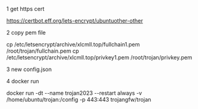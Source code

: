 1 get https cert

https://certbot.eff.org/lets-encrypt/ubuntuother-other

2 copy pem file

cp /etc/letsencrypt/archive/xlcmll.top/fullchain1.pem /root/trojan/fullchain.pem
cp /etc/letsencrypt/archive/xlcmll.top/privkey1.pem /root/trojan/privkey.pem

3 new config.json

4 docker run

docker run -dt --name trojan2023 --restart always -v /home/ubuntu/trojan:/config -p 443:443 trojangfw/trojan

